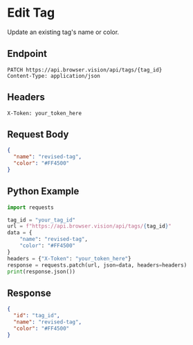 # Edit Tag

Update an existing tag's name or color.

## Endpoint

```
PATCH https://api.browser.vision/api/tags/{tag_id}
Content-Type: application/json
```

## Headers

```
X-Token: your_token_here
```

## Request Body

```json
{
  "name": "revised-tag",
  "color": "#FF4500"
}
```

## Python Example

```python
import requests

tag_id = "your_tag_id"
url = f"https://api.browser.vision/api/tags/{tag_id}"
data = {
    "name": "revised-tag",
    "color": "#FF4500"
}
headers = {"X-Token": "your_token_here"}
response = requests.patch(url, json=data, headers=headers)
print(response.json())
```

## Response

```json
{
  "id": "tag_id",
  "name": "revised-tag",
  "color": "#FF4500"
}
```
